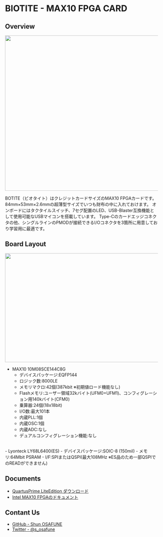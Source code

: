 BIOTITE - MAX10 FPGA CARD
=========================

Overview
--------
<img src="https://raw.githubusercontent.com/osafune/biotite/master/img/biotite_image.png" width="600" height="512">

BOTITE（ビオタイト）はクレジットカードサイズのMAX10 FPGAカードです。84mm×53mm×2.6mmの超薄型サイズでいつも財布の中に入れておけます。
オンボードにはタクタイルスイッチ、7セグ配置のLED、USB-Blaster互換機能として使用可能なUSBマイコンを搭載しています。
Type-Cのカードエッジコネクタの他、シングルラインのPMODが接続できるI/Oコネクタを3箇所に用意しており学習用に最適です。


Board Layout
------------
<img src="https://raw.githubusercontent.com/osafune/biotite/master/img/biotite_layout.png" width="608" height="359">

- MAX10 10M08SCE144C8G
	- デバイスパッケージ:EQFP144
	- ロジック数:8000LE
	- メモリマクロ:42個(387kbit ※初期値ロード機能なし)
	- Flashメモリ:ユーザー領域32kバイト(UFM0+UFM1)、コンフィグレーション用140kバイト(CFM0)
	- 乗算器:24個(18x18bit)
	- I/O数:最大101本
	- 内蔵PLL:1個
	- 内蔵OSC:1個
	- 内蔵ADC:なし
	- デュアルコンフィグレーション機能:なし
<br>
- Lyonteck LY68L6400(ES)
	- デバイスパッケージ:SOIC-8 (150mil)
	- メモリ:64Mbit PSRAM
	- I/F:SPIまたはQSPI(最大108MHz ※ES品のため一部QSPIでのREADができません)


Documents
---------
- [QuartusPrime LiteEdition ダウンロード](https://fpgasoftware.intel.com/?edition=lite)
- [Intel MAX10 FPGAのドキュメント](https://www.intel.co.jp/content/www/jp/ja/programmable/products/fpga/max-series/max-10/support.html)


Contant Us
----------
- [GitHub - Shun OSAFUNE](https://github.com/osafune)
- [Twitter - @s_osafune](https://twitter.com/s_osafune)

